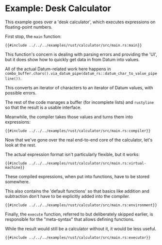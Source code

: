 # Example: Desk Calculator

This example goes over a 'desk calculator', which executes expressions on floating-point numbers.

First stop, the `main` function:

```rust,ignore
{{#include ../../../examples/rust/calculator/src/main.rs:main}}
```

This function's concern is dealing with parsing errors and providing the 'UI', but it does show how to quickly get data in from Datum into values.

All of the actual Datum-related work here happens in `combo_buffer.chars().via_datum_pipe(datum_rs::datum_char_to_value_pipeline())`.

This converts an iterator of characters to an iterator of Datum values, with possible errors.

The rest of the code manages a buffer (for incomplete lists) and `rustyline` so that the result is a usable interface.

Meanwhile, the compiler takes those values and turns them into expressions:

```rust,ignore
{{#include ../../../examples/rust/calculator/src/main.rs:compiler}}
```

Now that we've gone over the real end-to-end core of the calculator, let's look at the rest.

The actual expression format isn't particularly flexible, but it works:

```rust,ignore
{{#include ../../../examples/rust/calculator/src/main.rs:virtual-machine}}
```

These compiled expressions, when put into functions, have to be stored somewhere.

This also contains the 'default functions' so that basics like addition and subtraction don't have to be explicitly added into the compiler.

```rust,ignore
{{#include ../../../examples/rust/calculator/src/main.rs:environment}}
```

Finally, the `execute` function, referred to but deliberately skipped earlier, is responsible for the "meta-syntax" that allows defining functions.

While the result would still be a calculator without it, it would be less useful.

```rust,ignore
{{#include ../../../examples/rust/calculator/src/main.rs:executor}}
```
